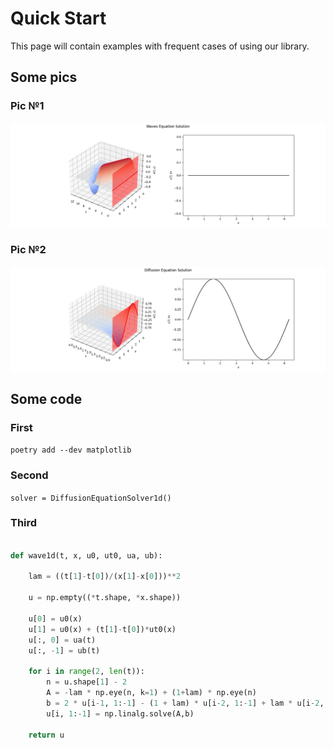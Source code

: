 # Quick Start

This page will contain examples with frequent cases of using our library.

## Some pics

### Pic №1

![waves](_static/waves.gif "waves plot")

### Pic №2

![diffusion](_static/diffusion.gif "diffusion plot")

## Some code

### First

`poetry add --dev matplotlib`

### Second 

`solver = DiffusionEquationSolver1d()`

### Third

```python

def wave1d(t, x, u0, ut0, ua, ub):

    lam = ((t[1]-t[0])/(x[1]-x[0]))**2

    u = np.empty((*t.shape, *x.shape))

    u[0] = u0(x)
    u[1] = u0(x) + (t[1]-t[0])*ut0(x)
    u[:, 0] = ua(t)
    u[:, -1] = ub(t)
        
    for i in range(2, len(t)):
        n = u.shape[1] - 2
        A = -lam * np.eye(n, k=1) + (1+lam) * np.eye(n)
        b = 2 * u[i-1, 1:-1] - (1 + lam) * u[i-2, 1:-1] + lam * u[i-2, :-2]
        u[i, 1:-1] = np.linalg.solve(A,b)
        
    return u
```

